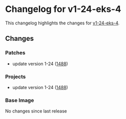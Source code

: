# Changelog for v1-24-eks-4

This changelog highlights the changes for [v1-24-eks-4](https://github.com/aws/eks-distro/tree/v1-24-eks-4).

## Changes

### Patches
* update version 1-24 ([1488](https://github.com/aws/eks-distro/pull/1488))

### Projects
* update version 1-24 ([1488](https://github.com/aws/eks-distro/pull/1488))

### Base Image
No changes since last release

